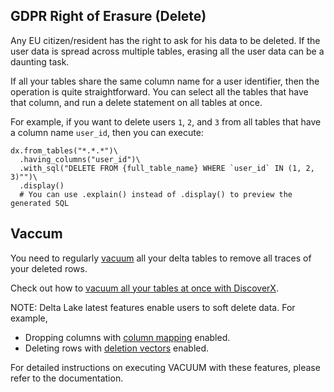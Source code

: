 ## GDPR Right of Erasure (Delete)

Any EU citizen/resident has the right to ask for his data to be deleted. If the user data is spread across multiple tables, erasing all the user data can be a daunting task.

If all your tables share the same column name for a user identifier, then the operation is quite straightforward. You can select all the tables that have that column, and run a delete statement on all tables at once.

For example, if you want to delete users `1`, `2`, and `3` from all tables that have a column name `user_id`, then you can execute:

```
dx.from_tables("*.*.*")\
  .having_columns("user_id")\
  .with_sql("DELETE FROM {full_table_name} WHERE `user_id` IN (1, 2, 3)"")\
  .display() 
  # You can use .explain() instead of .display() to preview the generated SQL 
```

## Vaccum

You need to regularly [vacuum](https://docs.delta.io/latest/delta-utility.html#remove-files-no-longer-referenced-by-a-delta-table) all your delta tables to remove all traces of your deleted rows. 

Check out how to [vacuum all your tables at once with DiscoverX](Vacuum.md).

NOTE: Delta Lake latest features enable users to soft delete data. For example, 

* Dropping columns with [column mapping](https://learn.microsoft.com/en-us/azure/databricks/delta/delta-column-mapping) enabled.
* Deleting rows with [deletion vectors](https://learn.microsoft.com/en-us/azure/databricks/delta/delta-column-mapping) enabled.

For detailed instructions on executing VACUUM with these features, please refer to the documentation.
